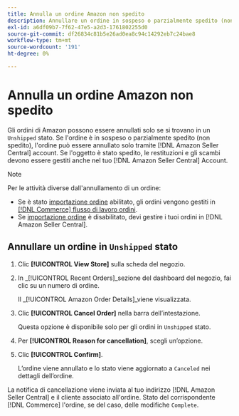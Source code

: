 ```yaml
---
title: Annulla un ordine Amazon non spedito
description: Annullare un ordine in sospeso o parzialmente spedito (non spedito) tramite Amazon [!DNL Seller Central] account.
exl-id: a6df09b7-7f62-47e5-a2d3-1761802255d0
source-git-commit: df26834c81b5e26ad0ea8c94c14292eb7c24bae8
workflow-type: tm+mt
source-wordcount: '191'
ht-degree: 0%

---
```


# Annulla un ordine Amazon non spedito

Gli ordini di Amazon possono essere annullati solo se si trovano in un `Unshipped` stato. Se l&#39;ordine è in sospeso o parzialmente spedito (non spedito), l&#39;ordine può essere annullato solo tramite [!DNL Amazon Seller Central] account. Se l&#39;oggetto è stato spedito, le restituzioni e gli scambi devono essere gestiti anche nel tuo [!DNL Amazon Seller Central] Account.

>[!NOTE]
>
>Per le attività diverse dall&#39;annullamento di un ordine:
>
>- Se è stato [importazione ordine](./order-settings.md) abilitato, gli ordini vengono gestiti in [[!DNL Commerce] flusso di lavoro ordini](https://experienceleague.adobe.com/docs/commerce-admin/stores-sales/order-management/orders/orders.html).
>- Se [importazione ordine](./order-settings.md) è disabilitato, devi gestire i tuoi ordini in [!DNL Amazon Seller Central].


## Annullare un ordine in `Unshipped` stato

1. Clic **[!UICONTROL View Store]** sulla scheda del negozio.

1. In _[!UICONTROL Recent Orders]_sezione del dashboard del negozio, fai clic su un numero di ordine.

   Il _[!UICONTROL Amazon Order Details]_viene visualizzata.

1. Clic **[!UICONTROL Cancel Order]** nella barra dell’intestazione.

   Questa opzione è disponibile solo per gli ordini in `Unshipped` stato.

1. Per **[!UICONTROL Reason for cancellation]**, scegli un’opzione.

1. Clic **[!UICONTROL Confirm]**.

   L’ordine viene annullato e lo stato viene aggiornato a `Canceled` nei dettagli dell’ordine.

La notifica di cancellazione viene inviata al tuo indirizzo [!DNL Amazon Seller Central] e il cliente associato all&#39;ordine. Stato del corrispondente [!DNL Commerce] l&#39;ordine, se del caso, delle modifiche `Complete`.
